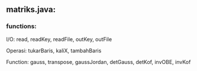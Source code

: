 ## matriks.java:


### functions:

I/O: read, readKey, readFile, outKey, outFile

Operasi: tukarBaris, kaliX, tambahBaris

Function: gauss, transpose, gaussJordan, detGauss, detKof, invOBE, invKof
